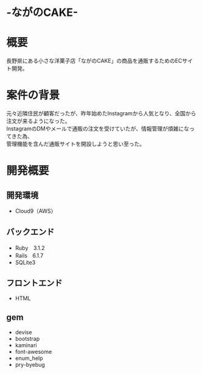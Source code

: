 <h1>-ながのCAKE-</h1>

<h1>概要</h1>
  <p>長野県にある小さな洋菓子店「ながのCAKE」の商品を通販するためのECサイト開発。</p>

<h1>案件の背景</h1>
  <p>元々近隣住民が顧客だったが、昨年始めたInstagramから人気となり、全国から注文が来るようになった。<br>InstagramのDMやメールで通販の注文を受けていたが、情報管理が煩雑になってきた為、<br>管理機能を含んだ通販サイトを開設しようと思い至った。</p>

<h1>開発概要</h1>

<h2>開発環境</h2>
<ul>
  <li>Cloud9（AWS）</li>
</ul>

<h2>バックエンド</h2>
  <ul>
    <li>Ruby　3.1.2</li>
    <li>Rails　6.1.7</li>
    <li>SQLite3</li>
  </ul>

<h2>フロントエンド</h2>
  <ul>
    <li>HTML</li>
  </ul>

<h2>gem</h2>
  <ul>
    <li>devise</li>
    <li>bootstrap</li>
    <li>kaminari</li>
    <li>font-awesome</li>
    <li>enum_help</li>
    <li>pry-byebug</li>
  </ul>
